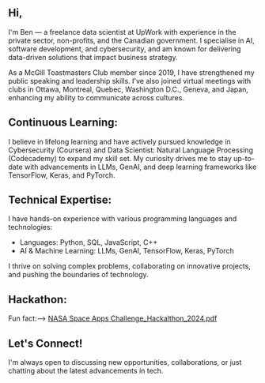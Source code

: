  ## Hi,

I'm Ben — a freelance data scientist at UpWork with experience in the private sector, non-profits, and the Canadian government. I specialise in AI, software development, and cybersecurity, and am known for delivering data-driven solutions that impact business strategy.

As a McGill Toastmasters Club member since 2019, I have strengthened my public speaking and leadership skills. I've also joined virtual meetings with clubs in Ottawa, Montreal, Quebec, Washington D.C., Geneva, and Japan, enhancing my ability to communicate across cultures.


## Continuous Learning:  
I believe in lifelong learning and have actively pursued knowledge in Cybersecurity (Coursera) and Data Scientist: Natural Language Processing (Codecademy) to expand my skill set. My curiosity drives me to stay up-to-date with advancements in LLMs, GenAI, and deep learning frameworks like TensorFlow, Keras, and PyTorch.

## Technical Expertise:
I have hands-on experience with various programming languages and technologies:
- Languages: Python, SQL, JavaScript, C++
- AI & Machine Learning: LLMs, GenAI, TensorFlow, Keras, PyTorch

I thrive on solving complex problems, collaborating on innovative projects, and pushing the boundaries of technology.

## Hackathon:
Fun fact:--> [NASA Space Apps Challenge_Hackalthon_2024.pdf](https://github.com/user-attachments/files/17383260/NASA.Space.Apps.Challenge_Hackalthon_2024.pdf)

 ## Let's Connect!
I'm always open to discussing new opportunities, collaborations, or just chatting about the latest advancements in tech.

